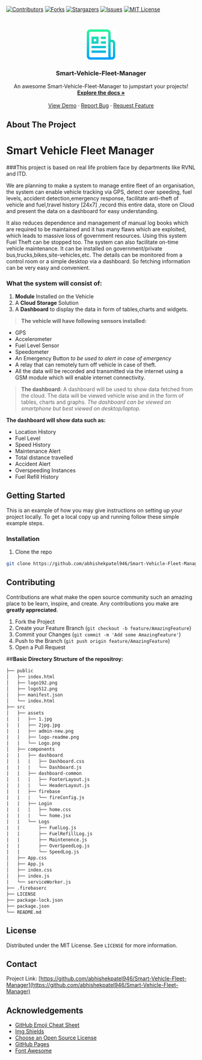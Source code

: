 
<!-- PROJECT SHIELDS -->
<!--
*** I'm using markdown "reference style" links for readability.
*** Reference links are enclosed in brackets [ ] instead of parentheses ( ).
*** See the bottom of this document for the declaration of the reference variables
*** for contributors-url, forks-url, etc. This is an optional, concise syntax you may use.
*** https://www.markdownguide.org/basic-syntax/#reference-style-links
-->

[![Contributors][contributors-shield]][contributors-url]
[![Forks][forks-shield]][forks-url]
[![Stargazers][stars-shield]][stars-url]
[![Issues][issues-shield]][issues-url]
[![MIT License][license-shield]][license-url]



<!-- PROJECT LOGO -->
<br />
<p align="center">
  <a href="https://github.com/abhishekpatel946/Smart-Vehicle-Fleet-Manager/">
    <img src="images/logo-readme.png" alt="Logo" width="80" height="80">
  </a>

  <h3 align="center">Smart-Vehicle-Fleet-Manager</h3>

  <p align="center">
    An awesome Smart-Vehicle-Fleet-Manager to jumpstart your projects!
    <br />
    <a href="https://github.com/abhishekpatel946/Smart-Vehicle-Fleet-Manager"><strong>Explore the docs »</strong></a>
    <br />
    <br />
    <a href="https://github.com/abhishekpatel946/Smart-Vehicle-Fleet-Manager">View Demo</a>
    ·
    <a href="https://github.com/abhishekpatel946/Smart-Vehicle-Fleet-Manager/issues">Report Bug</a>
    ·
    <a href="https://github.com/abhishekpatel946/Smart-Vehicle-Fleet-Manager/issues">Request Feature</a>
  </p>
</p>


<!-- ABOUT THE PROJECT -->
## About The Project
<!--
[![Product Name Screen Shot][product-screenshot]](https://example.com)
-->
# Smart Vehicle Fleet Manager

###This project is based on real life problem face by departments like RVNL and ITD. 

We are planning to make a system to manage entire fleet of an organisation, the system can enable vehicle tracking via GPS, detect over speeding, fuel levels, accident detection,emergency response, facilitate anti-theft of vehicle and fuel,travel history [24x7] ,record this entire data, store on Cloud and present the data on a dashboard for easy understanding.

It also reduces dependence and management of manual log books which are required to be maintained and it has many flaws which are exploited, which leads to massive loss of government resources. 
Using this system Fuel Theft can be stopped too.
The system can also facilitate on-time vehicle maintenance.
It can  be installed on government/private bus,trucks,bikes,site-vehicles,etc.
The details can be monitored from a control room or a simple desktop via a dashboard.
So fetching information can be very easy and convenient.


### What the system will consist of:
1. **Module** Installed on the Vehicle
2. A **Cloud Storage** Solution
3. A **Dashboard** to display the data in form of tables,charts and widgets.

> **The vehicle will have following sensors installed:**
* GPS
* Accelerometer
* Fuel Level Sensor
* Speedometer
* An Emergency Button *to be used to alert in case of emergency*
* A relay that can remotely turn off vehicle in case of theft.
* All the data will be recorded and transmitted via the internet using a GSM module which will enable internet connectivity.

> **The dashboard:**
A dashboard will be used to show data fetched from the cloud. The data will be viewed vehicle wise and in the form of tables, charts and graphs.
*The dashboard can be viewed on smartphone but best viewed on desktop/laptop.*

**The dashboard will show data such as:**
* Location History
* Fuel Level
* Speed History
* Maintenance Alert
* Total distance travelled
* Accident Alert
* Overspeeding Instances
* Fuel Refill History





<!-- GETTING STARTED -->
## Getting Started

This is an example of how you may give instructions on setting up your project locally.
To get a local copy up and running follow these simple example steps.

### Installation

1. Clone the repo
```sh
git clone https://github.com/abhishekpatel946/Smart-Vehicle-Fleet-Manager.git
```


<!-- CONTRIBUTING -->
## Contributing

Contributions are what make the open source community such an amazing place to be learn, inspire, and create. Any contributions you make are **greatly appreciated**.

1. Fork the Project
2. Create your Feature Branch (`git checkout -b feature/AmazingFeature`)
3. Commit your Changes (`git commit -m 'Add some AmazingFeature'`)
4. Push to the Branch (`git push origin feature/AmazingFeature`)
5. Open a Pull Request

##**Basic Directory Structure of the repositroy:**
```
├── public
│   ├── index.html
│   ├── logo192.png
│   ├── logo512.png
│   ├── manifest.json
│   └── index.html
├── src
│   ├── assets
|   |   ├── 1.jpg
|   |   ├── 2jpg.jpg
|   |   ├── admin-new.png
|   |   ├── logo-readme.png
|   |   └── Logo.png
│   ├── components
|   |   ├── dashboard
|   |   |   ├── Dashboard.css
|   |   |   └── Dashboard.js
|   |   ├── dashboard-common
|   |   |   ├── FooterLayout.js
|   |   |   └── HeaderLayout.js
|   |   ├── firebase
|   |   |   └── fireConfig.js
|   |   ├── Login
|   |   |   ├── home.css
|   |   |   └── home.jsx
|   |   └── Logs
|   |       ├── FuelLog.js
|   |       ├── FuelRefillLog.js
|   |       ├── Maintenence.js
|   |       ├── OverSpeedLog.js
|   |       └── SpeedLog.js
│   ├── App.css
│   ├── App.js
│   ├── index.css
│   ├── index.js
|   └── serviceWorker.js
├── .firebaserc
├── LICENSE
├── package-lock.json
├── package.json
└── README.md
```

<!-- LICENSE -->
## License

Distributed under the MIT License. See `LICENSE` for more information.



<!-- CONTACT -->
## Contact

Project Link: [https://github.com/abhishekpatel946/Smart-Vehicle-Fleet-Manager](https://github.com/abhishekpatel946/Smart-Vehicle-Fleet-Manager)



<!-- ACKNOWLEDGEMENTS -->
## Acknowledgements
* [GitHub Emoji Cheat Sheet](https://www.webpagefx.com/tools/emoji-cheat-sheet)
* [Img Shields](https://shields.io)
* [Choose an Open Source License](https://choosealicense.com)
* [GitHub Pages](https://pages.github.com)
* [Font Awesome](https://fontawesome.com)




<!-- MARKDOWN LINKS & IMAGES -->
<!-- https://www.markdownguide.org/basic-syntax/#reference-style-links -->
[contributors-shield]: https://img.shields.io/github/contributors/abhishekpatel946/Smart-Vehicle-Fleet-Manager.svg?style=flat-square
[contributors-url]: https://github.com/abhishekpatel946/Smart-Vehicle-Fleet-Manager//graphs/contributors
[forks-shield]: https://img.shields.io/github/forks/abhishekpatel946/Smart-Vehicle-Fleet-Manager.svg?style=flat-square
[forks-url]: https://github.com/abhishekpatel946/Smart-Vehicle-Fleet-Manager//network/members
[stars-shield]: https://img.shields.io/github/stars/abhishekpatel946/Smart-Vehicle-Fleet-Manager.svg?style=flat-square
[stars-url]: https://github.com/abhishekpatel946/Smart-Vehicle-Fleet-Manager//stargazers
[issues-shield]: https://img.shields.io/github/issues/abhishekpatel946/Smart-Vehicle-Fleet-Manager.svg?style=flat-square
[issues-url]: https://github.com/abhishekpatel946/Smart-Vehicle-Fleet-Manager//issues
[license-shield]: https://img.shields.io/github/license/abhishekpatel946/Smart-Vehicle-Fleet-Manager.svg?style=flat-square
[license-url]: https://github.com/abhishekpatel946/Smart-Vehicle-Fleet-Manager//blob/master/LICENSE
[product-screenshot]: images/screenshot.png
